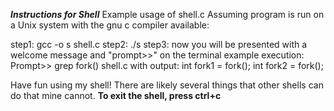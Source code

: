 
***Instructions for Shell***
Example usage of shell.c Assuming program is run on a Unix system with the gnu c compiler available:

step1: gcc -o s shell.c
step2: ./s
step3: now you will be presented with a welcome message and "prompt>>" on the terminal
example execution: 
Prompt>> grep fork() shell.c
with output:
    int fork1 =  fork();
      int fork2 = fork();


Have fun using my shell! There are likely several things that other shells can do that mine cannot. 
**To exit the shell, press ctrl+c**
